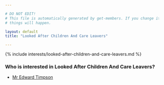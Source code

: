 ```yaml
---

# DO NOT EDIT!
# This file is automatically generated by get-members. If you change it, bad
# things will happen.

layout: default
title: "Looked After Children And Care Leavers"

---
```


{% include interests/looked-after-children-and-care-leavers.md %}

### Who is interested in Looked After Children And Care Leavers?


* [Mr Edward Timpson](members/mr-edward-timpson.html)
